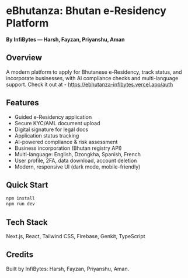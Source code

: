 # eBhutanza: Bhutan e-Residency Platform

**By InfiBytes — Harsh, Fayzan, Priyanshu, Aman**

## Overview
A modern platform to apply for Bhutanese e-Residency, track status, and incorporate businesses, with AI compliance checks and multi-language support. Check it out at - https://ebhutanza-infibytes.vercel.app/auth

## Features
- Guided e-Residency application
- Secure KYC/AML document upload
- Digital signature for legal docs
- Application status tracking
- AI-powered compliance & risk assessment
- Business incorporation (Bhutan registry API)
- Multi-language: English, Dzongkha, Spanish, French
- User profile, 2FA, data download, account deletion
- Modern, responsive UI (dark mode, mobile-friendly)

## Quick Start
```bash
npm install
npm run dev
```

## Tech Stack
Next.js, React, Tailwind CSS, Firebase, Genkit, TypeScript

## Credits
Built by InfiBytes: Harsh, Fayzan, Priyanshu, Aman.
